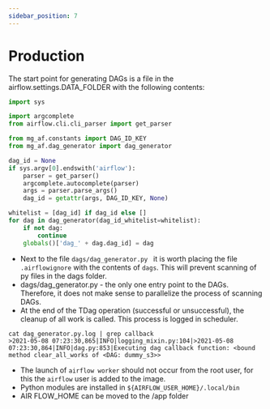 ```yaml
---
sidebar_position: 7
---
```


# Production

The start point for generating DAGs is a file in the airflow.settings.DATA_FOLDER with the following contents:
```python
import sys

import argcomplete
from airflow.cli.cli_parser import get_parser

from mg_af.constants import DAG_ID_KEY
from mg_af.dag_generator import dag_generator

dag_id = None
if sys.argv[0].endswith('airflow'):
    parser = get_parser()
    argcomplete.autocomplete(parser)
    args = parser.parse_args()
    dag_id = getattr(args, DAG_ID_KEY, None)

whitelist = [dag_id] if dag_id else []
for dag in dag_generator(dag_id_whitelist=whitelist):
    if not dag:
        continue
    globals()['dag_' + dag.dag_id] = dag
```

* Next to the file `dags/dag_generator.py ` it is worth placing the file `.airflowignore` with the contents of `dags`.
This will prevent scanning of py files in the dags folder.
* dags/dag_generator.py - the only one entry point to the DAGs. Therefore, it does not make sense to parallelize the process of scanning DAGs.
* At the end of the TDag operation (successful or unsuccessful), the cleanup of all work is called. This process is logged in scheduler.
```
cat dag_generator.py.log | grep callback
>2021-05-08 07:23:30,865|INFO|logging_mixin.py:104|>2021-05-08 07:23:30,864|INFO|dag.py:853|Executing dag callback function: <bound method clear_all_works of <DAG: dummy_s3>>
```
* The launch of `airflow worker` should not occur from the root user, for this the `airflow` user is added to the image.
* Python modules are installed in `${AIRFLOW_USER_HOME}/.local/bin`
* AIR FLOW_HOME can be moved to the /app folder
